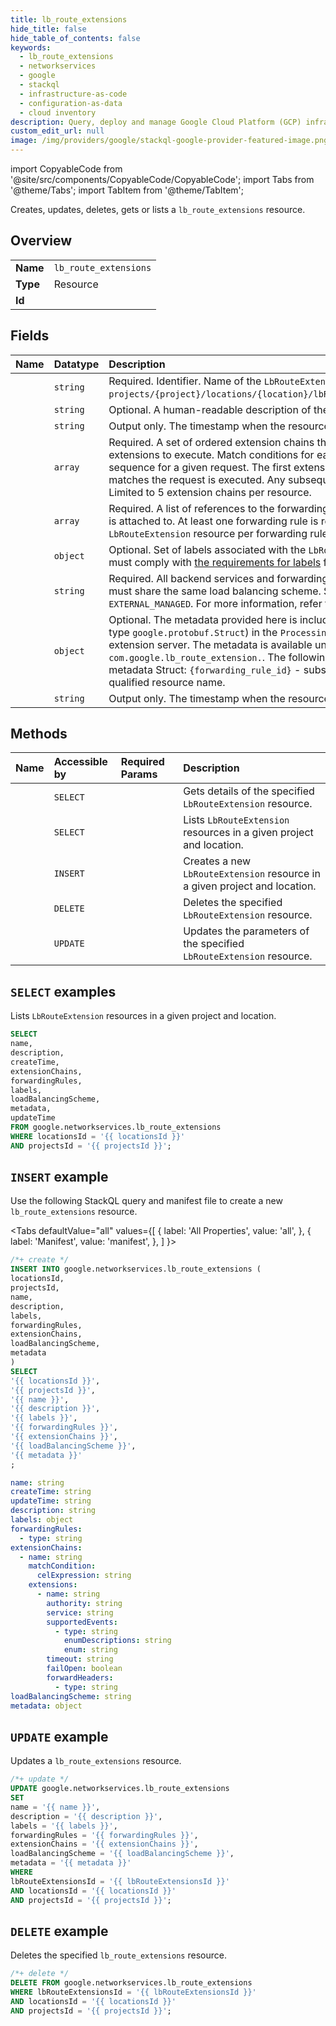 ```yaml
---
title: lb_route_extensions
hide_title: false
hide_table_of_contents: false
keywords:
  - lb_route_extensions
  - networkservices
  - google
  - stackql
  - infrastructure-as-code
  - configuration-as-data
  - cloud inventory
description: Query, deploy and manage Google Cloud Platform (GCP) infrastructure and resources using SQL
custom_edit_url: null
image: /img/providers/google/stackql-google-provider-featured-image.png
---
```


import CopyableCode from '@site/src/components/CopyableCode/CopyableCode';
import Tabs from '@theme/Tabs';
import TabItem from '@theme/TabItem';

Creates, updates, deletes, gets or lists a <code>lb_route_extensions</code> resource.

## Overview
<table><tbody>
<tr><td><b>Name</b></td><td><code>lb_route_extensions</code></td></tr>
<tr><td><b>Type</b></td><td>Resource</td></tr>
<tr><td><b>Id</b></td><td><CopyableCode code="google.networkservices.lb_route_extensions" /></td></tr>
</tbody></table>

## Fields
| Name | Datatype | Description |
|:-----|:---------|:------------|
| <CopyableCode code="name" /> | `string` | Required. Identifier. Name of the `LbRouteExtension` resource in the following format: `projects/{project}/locations/{location}/lbRouteExtensions/{lb_route_extension}`. |
| <CopyableCode code="description" /> | `string` | Optional. A human-readable description of the resource. |
| <CopyableCode code="createTime" /> | `string` | Output only. The timestamp when the resource was created. |
| <CopyableCode code="extensionChains" /> | `array` | Required. A set of ordered extension chains that contain the match conditions and extensions to execute. Match conditions for each extension chain are evaluated in sequence for a given request. The first extension chain that has a condition that matches the request is executed. Any subsequent extension chains do not execute. Limited to 5 extension chains per resource. |
| <CopyableCode code="forwardingRules" /> | `array` | Required. A list of references to the forwarding rules to which this service extension is attached to. At least one forwarding rule is required. There can be only one `LbRouteExtension` resource per forwarding rule. |
| <CopyableCode code="labels" /> | `object` | Optional. Set of labels associated with the `LbRouteExtension` resource. The format must comply with [the requirements for labels](https://cloud.google.com/compute/docs/labeling-resources#requirements) for Google Cloud resources. |
| <CopyableCode code="loadBalancingScheme" /> | `string` | Required. All backend services and forwarding rules referenced by this extension must share the same load balancing scheme. Supported values: `INTERNAL_MANAGED`, `EXTERNAL_MANAGED`. For more information, refer to [Choosing a load balancer](https://cloud.google.com/load-balancing/docs/backend-service). |
| <CopyableCode code="metadata" /> | `object` | Optional. The metadata provided here is included as part of the `metadata_context` (of type `google.protobuf.Struct`) in the `ProcessingRequest` message sent to the extension server. The metadata is available under the namespace `com.google.lb_route_extension.`. The following variables are supported in the metadata Struct: `{forwarding_rule_id}` - substituted with the forwarding rule's fully qualified resource name. |
| <CopyableCode code="updateTime" /> | `string` | Output only. The timestamp when the resource was updated. |

## Methods
| Name | Accessible by | Required Params | Description |
|:-----|:--------------|:----------------|:------------|
| <CopyableCode code="get" /> | `SELECT` | <CopyableCode code="lbRouteExtensionsId, locationsId, projectsId" /> | Gets details of the specified `LbRouteExtension` resource. |
| <CopyableCode code="list" /> | `SELECT` | <CopyableCode code="locationsId, projectsId" /> | Lists `LbRouteExtension` resources in a given project and location. |
| <CopyableCode code="create" /> | `INSERT` | <CopyableCode code="locationsId, projectsId" /> | Creates a new `LbRouteExtension` resource in a given project and location. |
| <CopyableCode code="delete" /> | `DELETE` | <CopyableCode code="lbRouteExtensionsId, locationsId, projectsId" /> | Deletes the specified `LbRouteExtension` resource. |
| <CopyableCode code="patch" /> | `UPDATE` | <CopyableCode code="lbRouteExtensionsId, locationsId, projectsId" /> | Updates the parameters of the specified `LbRouteExtension` resource. |

## `SELECT` examples

Lists `LbRouteExtension` resources in a given project and location.

```sql
SELECT
name,
description,
createTime,
extensionChains,
forwardingRules,
labels,
loadBalancingScheme,
metadata,
updateTime
FROM google.networkservices.lb_route_extensions
WHERE locationsId = '{{ locationsId }}'
AND projectsId = '{{ projectsId }}'; 
```

## `INSERT` example

Use the following StackQL query and manifest file to create a new <code>lb_route_extensions</code> resource.

<Tabs
    defaultValue="all"
    values={[
        { label: 'All Properties', value: 'all', },
        { label: 'Manifest', value: 'manifest', },
    ]
}>
<TabItem value="all">

```sql
/*+ create */
INSERT INTO google.networkservices.lb_route_extensions (
locationsId,
projectsId,
name,
description,
labels,
forwardingRules,
extensionChains,
loadBalancingScheme,
metadata
)
SELECT 
'{{ locationsId }}',
'{{ projectsId }}',
'{{ name }}',
'{{ description }}',
'{{ labels }}',
'{{ forwardingRules }}',
'{{ extensionChains }}',
'{{ loadBalancingScheme }}',
'{{ metadata }}'
;
```
</TabItem>
<TabItem value="manifest">

```yaml
name: string
createTime: string
updateTime: string
description: string
labels: object
forwardingRules:
  - type: string
extensionChains:
  - name: string
    matchCondition:
      celExpression: string
    extensions:
      - name: string
        authority: string
        service: string
        supportedEvents:
          - type: string
            enumDescriptions: string
            enum: string
        timeout: string
        failOpen: boolean
        forwardHeaders:
          - type: string
loadBalancingScheme: string
metadata: object

```
</TabItem>
</Tabs>

## `UPDATE` example

Updates a <code>lb_route_extensions</code> resource.

```sql
/*+ update */
UPDATE google.networkservices.lb_route_extensions
SET 
name = '{{ name }}',
description = '{{ description }}',
labels = '{{ labels }}',
forwardingRules = '{{ forwardingRules }}',
extensionChains = '{{ extensionChains }}',
loadBalancingScheme = '{{ loadBalancingScheme }}',
metadata = '{{ metadata }}'
WHERE 
lbRouteExtensionsId = '{{ lbRouteExtensionsId }}'
AND locationsId = '{{ locationsId }}'
AND projectsId = '{{ projectsId }}';
```

## `DELETE` example

Deletes the specified <code>lb_route_extensions</code> resource.

```sql
/*+ delete */
DELETE FROM google.networkservices.lb_route_extensions
WHERE lbRouteExtensionsId = '{{ lbRouteExtensionsId }}'
AND locationsId = '{{ locationsId }}'
AND projectsId = '{{ projectsId }}';
```
